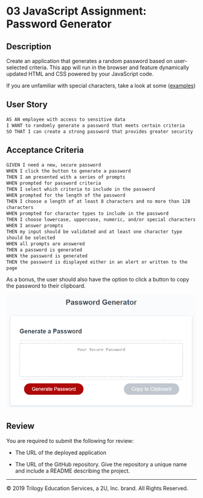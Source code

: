 # 03 JavaScript Assignment: Password Generator

## Description

Create an application that generates a random password based on user-selected criteria. This app will run in the browser and feature dynamically updated HTML and CSS powered by your JavaScript code.

If you are unfamiliar with special characters, take a look at some ([examples](https://www.owasp.org/index.php/Password_special_characters))

## User Story

```
AS AN employee with access to sensitive data
I WANT to randomly generate a password that meets certain criteria
SO THAT I can create a strong password that provides greater security
```

## Acceptance Criteria

```
GIVEN I need a new, secure password
WHEN I click the button to generate a password
THEN I am presented with a series of prompts
WHEN prompted for password criteria
THEN I select which criteria to include in the password
WHEN prompted for the length of the password
THEN I choose a length of at least 8 characters and no more than 128 characters
WHEN prompted for character types to include in the password
THEN I choose lowercase, uppercase, numeric, and/or special characters
WHEN I answer prompts
THEN my input should be validated and at least one character type should be selected
WHEN all prompts are answered
THEN a password is generated
WHEN the password is generated
THEN the password is displayed either in an alert or written to the page
```

As a bonus, the user should also have the option to click a button to copy the password to their clipboard.

![password generator demo](./Assets/03-JavaScript-homework-demo.png)

## Review

You are required to submit the following for review:

* The URL of the deployed application

* The URL of the GitHub repository. Give the repository a unique name and include a README describing the project.

- - -
© 2019 Trilogy Education Services, a 2U, Inc. brand. All Rights Reserved.
